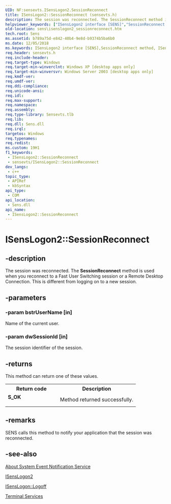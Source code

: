 ```yaml
---
UID: NF:sensevts.ISensLogon2.SessionReconnect
title: ISensLogon2::SessionReconnect (sensevts.h)
description: The session was reconnected. The SessionReconnect method is used when you reconnect to a Fast User Switching session or a Remote Desktop Connection. This is different from logging on to a new session.
helpviewer_keywords: ["ISensLogon2 interface [SENS]","SessionReconnect method","ISensLogon2.SessionReconnect","ISensLogon2::SessionReconnect","SessionReconnect","SessionReconnect method [SENS]","SessionReconnect method [SENS]","ISensLogon2 interface","_zaw_isenslogon2_sessionreconnect","sens.isenslogon2_sessionreconnect","sensevts/ISensLogon2::SessionReconnect","syncmgr.isenslogon2_sessionreconnect"]
old-location: sens\isenslogon2_sessionreconnect.htm
tech.root: Sens
ms.assetid: b789a75d-e842-40b4-9e8d-b9374b5ba6b0
ms.date: 12/05/2018
ms.keywords: ISensLogon2 interface [SENS],SessionReconnect method, ISensLogon2.SessionReconnect, ISensLogon2::SessionReconnect, SessionReconnect, SessionReconnect method [SENS], SessionReconnect method [SENS],ISensLogon2 interface, _zaw_isenslogon2_sessionreconnect, sens.isenslogon2_sessionreconnect, sensevts/ISensLogon2::SessionReconnect, syncmgr.isenslogon2_sessionreconnect
req.header: sensevts.h
req.include-header: 
req.target-type: Windows
req.target-min-winverclnt: Windows XP [desktop apps only]
req.target-min-winversvr: Windows Server 2003 [desktop apps only]
req.kmdf-ver: 
req.umdf-ver: 
req.ddi-compliance: 
req.unicode-ansi: 
req.idl: 
req.max-support: 
req.namespace: 
req.assembly: 
req.type-library: Sensevts.tlb
req.lib: 
req.dll: Sens.dll
req.irql: 
targetos: Windows
req.typenames: 
req.redist: 
ms.custom: 19H1
f1_keywords:
 - ISensLogon2::SessionReconnect
 - sensevts/ISensLogon2::SessionReconnect
dev_langs:
 - c++
topic_type:
 - APIRef
 - kbSyntax
api_type:
 - COM
api_location:
 - Sens.dll
api_name:
 - ISensLogon2::SessionReconnect
---
```


# ISensLogon2::SessionReconnect


## -description

The session was reconnected. The 
<b>SessionReconnect</b> method is used when you reconnect to a Fast User Switching session or a Remote Desktop Connection. This is different from logging on to a new session.

## -parameters

### -param bstrUserName [in]

Name of the current user.

### -param dwSessionId [in]

The session identifier of the session.

## -returns

This method can return one of these values.

<table>
<tr>
<th>Return code</th>
<th>Description</th>
</tr>
<tr>
<td width="40%">
<dl>
<dt><b>S_OK</b></dt>
</dl>
</td>
<td width="60%">
Method returned successfully.

</td>
</tr>
</table>

## -remarks

SENS calls this method to notify your application that the session was reconnected.

## -see-also

<a href="/windows/desktop/Sens/about-system-event-notification-service">About System Event Notification Service</a>



<a href="/windows/desktop/api/sensevts/nn-sensevts-isenslogon2">ISensLogon2</a>



<a href="/windows/desktop/api/sensevts/nf-sensevts-isenslogon-logoff">ISensLogon::Logoff</a>



<a href="/windows/desktop/TermServ/terminal-services-portal">Terminal Services</a>

